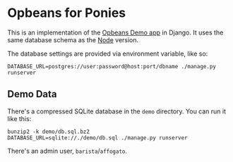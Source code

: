 # Opbeans for Ponies

This is an implementation of the [Opbeans Demo app](http://opbeans.com) in Django. It uses the same
database schema as the [Node](https://github.com/opbeat/opbeans) version.

The database settings are provided via environment variable, like so:

    DATABASE_URL=postgres://user:password@host:port/dbname ./manage.py runserver


## Demo Data

There's a compressed SQLite database in the `demo` directory. You can run it like this:

    bunzip2 -k demo/db.sql.bz2
    DATABASE_URL=sqlite://./demo/db.sql ./manage.py runserver

There's an admin user, `barista`/`affogato`.